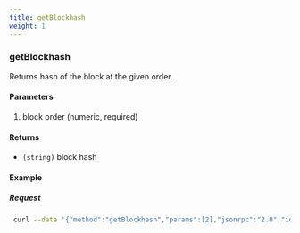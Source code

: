 ```yaml
---
title: getBlockhash
weight: 1
---
```


### getBlockhash
Returns hash of the block  at the given order.

#### Parameters
1. block order (numeric, required)

#### Returns
- `(string)` block hash 

#### Example

##### Request
```bash
 curl --data '{"method":"getBlockhash","params":[2],"jsonrpc":"2.0","id":1}' -s -k -u "rpcuser:rpcpass"  -H 'Content-Type: application/json' http://127.0.0.1:18131 |jq .
```

